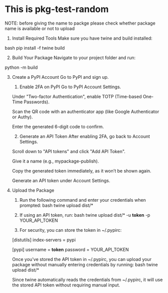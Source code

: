 # This is pkg-test-random

NOTE: before giving the name to packge please check whether package name is available or not to upload

1. Install Required Tools
Make sure you have twine and build installed:

bash
pip install -f twine build

2. Build Your Package
Navigate to your project folder and run:

python -m build

3. Create a PyPI Account
Go to PyPI and sign up.

    1. Enable 2FA on PyPI
    Go to PyPI Account Settings.

    Under "Two-factor Authentication", enable TOTP (Time-based One-Time Passwords).

    Scan the QR code with an authenticator app (like Google Authenticator or Authy).

    Enter the generated 6-digit code to confirm.

    2. Generate an API Token
    After enabling 2FA, go back to Account Settings.

    Scroll down to "API tokens" and click "Add API Token".

    Give it a name (e.g., mypackage-publish).

    Copy the generated token immediately, as it won’t be shown again.

    Generate an API token under Account Settings.

4. Upload the Package
    1. Run the following command and enter your credentials when prompted:
    bash
    twine upload dist/*

    2. If using an API token, run:
    bash
    twine upload dist/* -u __token__ -p YOUR_API_TOKEN
    
    3. For security, you can store the token in ~/.pypirc:

    [distutils]
        index-servers =
            pypi

    [pypi]
        username = __token__
        password = YOUR_API_TOKEN

    Once you've stored the API token in ~/.pypirc, you can upload your package without manually entering credentials by running:
    bash
    twine upload dist/*

    Since twine automatically reads the credentials from ~/.pypirc, it will use the stored API token without requiring manual input.